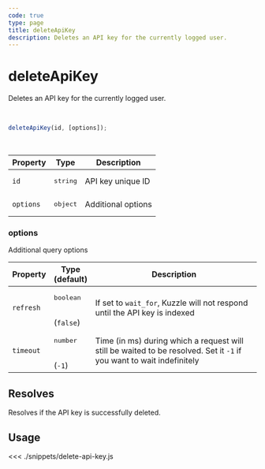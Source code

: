 ```yaml
---
code: true
type: page
title: deleteApiKey
description: Deletes an API key for the currently logged user.
---
```


# deleteApiKey

<SinceBadge version="7.1.0" />

<SinceBadge version="Kuzzle 2.1.0" />

Deletes an API key for the currently logged user.

<br />

```js
deleteApiKey(id, [options]);
```

<br />

| Property  | Type              | Description        |
| --------- | ----------------- | ------------------ |
| `id`      | <pre>string</pre> | API key unique ID  |
| `options` | <pre>object</pre> | Additional options |

### options

Additional query options

| Property  | Type<br />(default)               | Description                                                                                                           |
| --------- | --------------------------------- | --------------------------------------------------------------------------------------------------------------------- |
| `refresh` | <pre>boolean</pre><br />(`false`) | If set to `wait_for`, Kuzzle will not respond until the API key is indexed                                            |
| `timeout` | <pre>number</pre><br/>(`-1`)      | Time (in ms) during which a request will still be waited to be resolved. Set it `-1` if you want to wait indefinitely |

## Resolves

Resolves if the API key is successfully deleted.

## Usage

<<< ./snippets/delete-api-key.js
